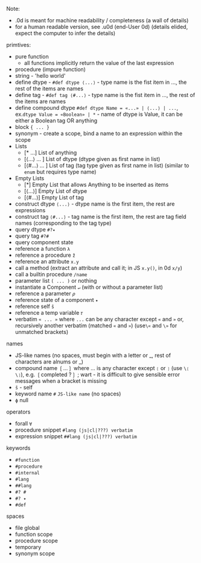 Note: 
- .0d is meant for machine readability / completeness (a wall of details)
- for a human readable version, see .u0d (end-User 0d) (details elided, expect the computer to infer the details)

primtives:
- pure function
  - all functions implicitly return the value of the last expression
- procedure (impure function)
- string - 'hello world'
- define dtype - `#def dtype ⟨...⟩` - type name is the fist item in ..., the rest of the items are names
- define tag - `#def tag ⟨#...⟩` - type name is the fist item in ..., the rest of the items are names
- define compound dtype `#def dtype Name = «...» | ⟨...⟩ | ...`, ex.`dtype Value = «Boolean» | *` - name of dtype is Value, it can be either a Boolean tag OR anything
- block `{ ... }`
- synonym - create a scope, bind a name to an expression within the scope
- Lists
  - [* ...] List of anything
  - [⟨...⟩ ... ] List of dtype (dtype given as first name in list)
  - [⟨#...⟩ ... ] List of tag (tag type given as first name in list) (similar to `enum` but requires type name)
- Empty Lists
  - [*] Empty List that allows Anything to be inserted as items
  - [⟨...⟩] Empty List of dtype
  - [⟨#...⟩] Empty List of tag 
- construct dtype `⟨...⟩` - dtype name is the first item, the rest are expressions
- construct tag `⟨#...⟩` - tag name is the first item, the rest are tag field names (corresponding to the tag type)
- query dtype `#?✦`
- query tag `#?#`
- query component state
- reference a function `λ`
- reference a procedure `ž`
- reference an attribute `x.y`
- call a method (extract an attribute and call it; in JS `x.y()`, in 0d `x/y`)
- call a builtin procedure `/name`
- parameter list `( ... )` or nothing
- instantiate a Component `↵` (with or without a parameter list)
- reference a parameter `𝜌`
- reference state of a component `✦`
- reference self `š`
- reference a temp variable `𝜏`
- verbatim `« ... »` where `...` can be any character except `«` and `»` or, recursively another verbatim (matched `«` and `»`) (use`\«` and `\»` for unmatched brackets)

names
- JS-like names (no spaces, must begin with a letter or _, rest of characters are alnums or _)
- compound name ❲...❳ where ... is any character except `❲` or `❳` (use `\❲` `\❳`), e.g. ❲completed ?❳ ; wart - it is difficult to give sensible error messages when a bracket is missing
- `š` - self
- keyword name `#` `JS-like name` (no spaces)
- `ϕ` null

operators
- forall `∀`
- procedure snippet `#lang (js|cl|???) verbatim`
- expression snippet `##lang (js|cl|???) verbatim`

keywords
- `#function`
- `#procedure`
- `#internal`
- `#lang`
- `##lang`
- `#? #`
- `#? ✦`
- `#def`

spaces
- file global
- function scope
- procedure scope
- temporary
- synonym scope



